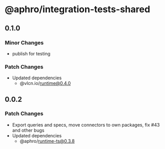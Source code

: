 # @aphro/integration-tests-shared

## 0.1.0

### Minor Changes

- publish for testing

### Patch Changes

- Updated dependencies
  - @vlcn.io/runtime@0.4.0

## 0.0.2

### Patch Changes

- Export queries and specs, move connectors to own packages, fix #43 and other bugs
- Updated dependencies
  - @aphro/runtime-ts@0.3.8
